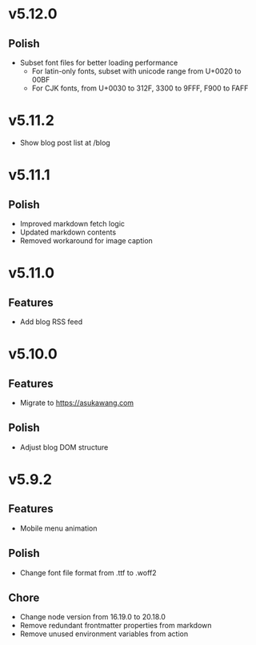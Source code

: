 # v5.12.0

## Polish

- Subset font files for better loading performance
  - For latin-only fonts, subset with unicode range from U+0020 to 00BF
  - For CJK fonts, from U+0030 to 312F, 3300 to 9FFF, F900 to FAFF

# v5.11.2

- Show blog post list at /blog

# v5.11.1

## Polish

- Improved markdown fetch logic
- Updated markdown contents
- Removed workaround for image caption

# v5.11.0

## Features

- Add blog RSS feed

# v5.10.0

## Features

- Migrate to https://asukawang.com

## Polish

- Adjust blog DOM structure

# v5.9.2

## Features

- Mobile menu animation

## Polish

- Change font file format from .ttf to .woff2

## Chore

- Change node version from 16.19.0 to 20.18.0
- Remove redundant frontmatter properties from markdown
- Remove unused environment variables from action
